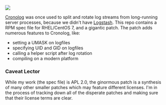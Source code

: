 <img src='https://secure.orangefort.com/images/orange_fort.png' />

[Cronolog](http://cronolog.org/) was once used to split and rotate log streams from long-running server processes, because we didn't have [Logstash](http://logstash.net/). This repo contains a RPM spec file for RHEL/CentOS 7, and a gigantic patch. The patch adds numerous features to Cronolog, like:

* setting a UMASK on logfiles
* specifying UID and GID on logfiles
* calling a helper script after log rotation
* compiling on a modern platform

### Caveat Lector
While my work (the spec file) is APL 2.0, the ginormous patch is a synthesis of many other smaller patches which may feature different licenses. I'm in the process of tracking down all of the disperate patches and making sure that their license terms are clear.
